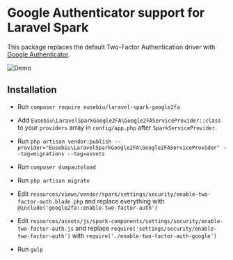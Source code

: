 # Google Authenticator support for Laravel Spark

This package replaces the default Two-Factor Authentication driver with [Google Authenticator](https://support.google.com/accounts/answer/1066447?hl=en). 

![Demo](http://i.imgur.com/WQKx5nS.gif)

## Installation

- Run `composer require eusebiu/laravel-spark-google2fa`

- Add `Eusebiu\LaravelSparkGoogle2FA\Google2FAServiceProvider::class` to your `providers` array in `config/app.php` after `SparkServiceProvider`.

- Run `php artisan vendor:publish --provider="Eusebiu\LaravelSparkGoogle2FA\Google2FAServiceProvider" --tag=migrations --tag=assets`

- Run `composer dumpautoload`

- Run `php artisan migrate`

- Edit `resources/views/vendor/spark/settings/security/enable-two-factor-auth.blade.php` and replace everything with `@include('google2fa::enable-two-factor-auth')`

- Edit `resources/assets/js/spark-components/settings/security/enable-two-factor-auth.js` and replace `require('settings/security/enable-two-factor-auth')` with `require('./enable-two-factor-auth-google')`

- Run `gulp`
